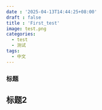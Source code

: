 ```yaml
---
date : '2025-04-13T14:44:25+08:00'
draft : false
title : 'First_test'
image: test.png
categories:
  - test
  - 测试
tags:
  - 中文
---
```

### 标题
## 标题2
